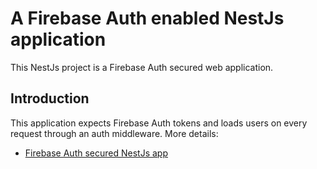 # A Firebase Auth enabled NestJs application

This NestJs project is a Firebase Auth secured web application.

## Introduction

This application expects Firebase Auth tokens and loads users on every request through an auth middleware.
More details:
* [Firebase Auth secured NestJs app](https://medium.com/nerd-for-tech/nestjs-firebase-auth-secured-nestjs-resource-server-9649bcebd0de)
